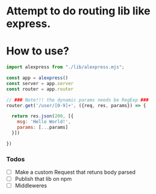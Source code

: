 # Attempt to do routing lib like express.

# How to use?
```javascript
import alexpress from "./lib/alexpress.mjs";

const app = alexpress()
const server = app.server
const router = app.router

// ### Note!!! the dynamic params needs be RegExp ###
router.get('/user/[0-9]+', ({req, res, params}) => {

  return res.json(200, [{
    msg: 'Hello World!',
    params: [...params]
  }])

})
```

### Todos

- [ ] Make a custom Request that retuns body parsed
- [ ] Publish that lib on npm
- [ ] Middleweres
